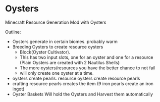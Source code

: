 # Oysters
Minecraft Resource Generation Mod with Oysters

Outline:
* Oysters generate in certain biomes. probably warm
* Breeding Oysters to create resource oysters
    * Block(Oyster Cultivator).
    * This has two input slots, one for an oyster and one for a resource (Plain Oysters are created with 2 Nautilus Shells)
    * The more oysters/resources you have the better chance to not fail
    * will only create one oyster at a time.
* oysters create pearls.  resource oysters create resource pearls
* crafting resource pearls creates the item (9 iron pearls create an iron ingot)
* Oyster Baskets Will hold the Oysters and Harvest them automatically
